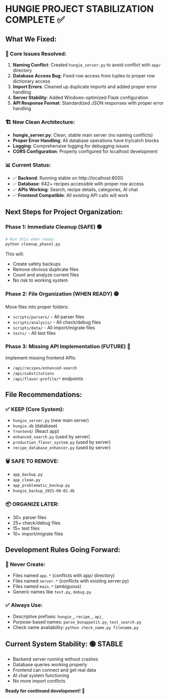 # HUNGIE PROJECT STABILIZATION COMPLETE ✅

## What We Fixed:

### 🔧 Core Issues Resolved:
1. **Naming Conflict**: Created `hungie_server.py` to avoid conflict with `app/` directory
2. **Database Access Bug**: Fixed row access from tuples to proper row dictionary access
3. **Import Errors**: Cleaned up duplicate imports and added proper error handling
4. **Server Stability**: Added Windows-optimized Flask configuration
5. **API Response Format**: Standardized JSON responses with proper error handling

### 🏗️ New Clean Architecture:
- **hungie_server.py**: Clean, stable main server (no naming conflicts)
- **Proper Error Handling**: All database operations have try/catch blocks
- **Logging**: Comprehensive logging for debugging issues
- **CORS Configuration**: Properly configured for localhost development

### 📊 Current Status:
- ✅ **Backend**: Running stable on http://localhost:8000
- ✅ **Database**: 642+ recipes accessible with proper row access
- ✅ **APIs Working**: Search, recipe details, categories, AI chat
- ✅ **Frontend Compatible**: All existing API calls will work

## Next Steps for Project Organization:

### Phase 1: Immediate Cleanup (SAFE) 🟢
```bash
# Run this when ready:
python cleanup_phase1.py
```
This will:
- Create safety backups
- Remove obvious duplicate files
- Count and analyze current files
- No risk to working system

### Phase 2: File Organization (WHEN READY) 🟡
Move files into proper folders:
- `scripts/parsers/` - All parser files
- `scripts/analysis/` - All check/debug files  
- `scripts/data/` - All import/migrate files
- `tests/` - All test files

### Phase 3: Missing API Implementation (FUTURE) 🔵
Implement missing frontend APIs:
- `/api/recipes/enhanced-search`
- `/api/substitutions`
- `/api/flavor-profile/*` endpoints

## File Recommendations:

### ✅ KEEP (Core System):
- `hungie_server.py` (new main server)
- `hungie.db` (database)
- `frontend/` (React app)
- `enhanced_search.py` (used by server)
- `production_flavor_system.py` (used by server)
- `recipe_database_enhancer.py` (used by server)

### 🗑️ SAFE TO REMOVE:
- `app_backup.py`
- `app_clean.py`
- `app_problematic_backup.py`
- `hungie_backup_2025-08-02.db`

### 📦 ORGANIZE LATER:
- 30+ parser files
- 25+ check/debug files
- 15+ test files
- 10+ import/migrate files

## Development Rules Going Forward:

### 🚫 Never Create:
- Files named `app.*` (conflicts with app/ directory)
- Files named `server.*` (conflicts with existing server.py)
- Files named `main.*` (ambiguous)
- Generic names like `test.py`, `debug.py`

### ✅ Always Use:
- Descriptive prefixes: `hungie_`, `recipe_`, `api_`
- Purpose-based names: `parse_bonappetit.py`, `test_search.py`
- Check name availability: `python check_name.py filename.py`

## Current System Stability: 🟢 STABLE
- Backend server running without crashes
- Database queries working properly
- Frontend can connect and get real data
- AI chat system functioning
- No more import conflicts

**Ready for continued development!** 🚀
